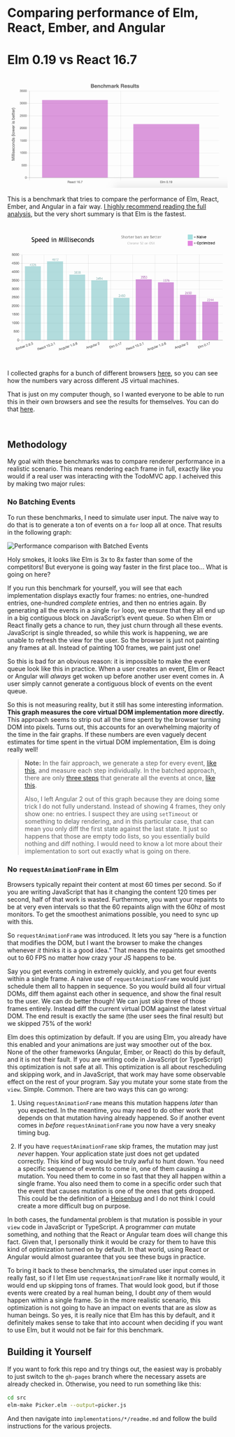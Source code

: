 # Comparing performance of Elm, React, Ember, and Angular

# Elm 0.19 vs React 16.7

![elm-0.19vsReact-16.7](graphs/elm0.19-react16.7.png)

This is a benchmark that tries to compare the performance of Elm, React, Ember, and Angular in a fair way. [I highly recommend reading the full analysis][blog], but the very short summary is that Elm is the fastest.

[blog]: http://elm-lang.org/blog/blazing-fast-html-round-two

![Performance Comparison][graph]

[graph]: graphs/chrome.png

I collected graphs for a bunch of different browsers [here](/graphs), so you can see how the numbers vary across different JS virtual machines.

That is just on my computer though, so I wanted everyone to be able to run this in their own browsers and see the results for themselves. You can do that [here](https://evancz.github.io/react-angular-ember-elm-performance-comparison/).

<br>

## Methodology

My goal with these benchmarks was to compare renderer performance in a realistic scenario. This means rendering each frame in full, exactly like you would if a real user was interacting with the TodoMVC app. I acheived this by making two major rules:


### No Batching Events

To run these benchmarks, I need to simulate user input. The naive way to do that is to generate a ton of events on a `for` loop all at once. That results in the following graph:

![Performance comparison with Batched Events][batched-graph]

[batched-graph]: http://elm-lang.org/assets/blog/virtual-dom-charts/batched.png

Holy smokes, it looks like Elm is 3x to 8x faster than some of the competitors! But everyone is going way faster in the first place too... What is going on here?

If you run this benchmark for yourself, you will see that each implementation displays exactly four frames: no entries, one-hundred entries, one-hundred *complete* entries, and then no entries again. By generating all the events in a single `for` loop, we ensure that they all end up in a big contiguous block on JavaScript&rsquo;s event queue. So when Elm or React finally gets a chance to run, they just churn through all these events. JavaScript is single threaded, so while this work is happening, we are unable to refresh the view for the user. So the browser is just not painting any frames at all. Instead of painting 100 frames, we paint just one!

So this is bad for an obvious reason: it is impossible to make the event queue look like this in practice. When a user creates an event, Elm or React or Angular will *always* get woken up before another user event comes in. A user simply cannot generate a contiguous block of events on the event queue.

So this is not measuring reality, but it still has some interesting information. **This graph measures the core virtual DOM implementation more directly.** This approach seems to strip out all the time spent by the browser turning DOM into pixels. Turns out, this accounts for an overwhelming majority of the time in the fair graphs. If these numbers are even vaguely decent estimates for time spent in the virtual DOM implementation, Elm is doing really well!

> **Note:** In the fair approach, we generate a step for every event, [like this][fair], and measure each step individually. In the batched approach, there are only [three steps][batched1] that generate all the events at once, [like this][batched2].
>
> Also, I left Angular 2 out of this graph because they are doing some trick I do not fully understand. Instead of showing 4 frames, they only show one: no entries. I suspect they are using `setTimeout` or something to delay rendering, and in this particular case, that can mean you only diff the first state against the last state. It just so happens that those are empty todo lists, so you essentially build nothing and diff nothing. I would need to know a lot more about their implementation to sort out exactly what is going on there.

[fair]: https://github.com/evancz/ui-perf/blob/master/src/add-complete-delete.js#L18-L36
[batched1]: https://github.com/evancz/ui-perf/blob/master/src/add-complete-delete-batched.js#L18-L31
[batched2]: https://github.com/evancz/ui-perf/blob/master/src/add-complete-delete-batched.js#L40-L51


### No `requestAnimationFrame` in Elm

Browsers typically repaint their content at most 60 times per second. So if you are writing JavaScript that has it changing the content 120 times per second, half of that work is wasted. Furthermore, you want your repaints to be at very even intervals so that the 60 repaints align with the 60hz of most monitors. To get the smoothest animations possible, you need to sync up with this.

So `requestAnimationFrame` was introduced. It lets you say &ldquo;here is a function that modifies the DOM, but I want the browser to make the changes whenever *it* thinks it is a good idea.&rdquo; That means the repaints get smoothed out to 60 FPS no matter how crazy your JS happens to be.

Say you get events coming in extremely quickly, and you get four events within a single frame. A naive use of `requestAnimationFrame` would just schedule them all to happen in sequence. So you would build all four virtual DOMs, diff them against each other in sequence, and show the final result to the user. We can do better though! We can just skip three of those frames entirely. Instead diff the current virtual DOM against the latest virtual DOM. The end result is exactly the same (the user sees the final result) but we skipped 75% of the work!

Elm does this optimization by default. If you are using Elm, you already have this enabled and your animations are just way smoother out of the box. None of the other frameworks (Angular, Ember, or React) do this by default, and it is not their fault. If you are writing code in JavaScript (or TypeScript) this optimization is not safe at all. This optimization is all about rescheduling and skipping work, and in JavaScript, that work may have some observable effect on the rest of your program. Say you mutate your some state from the `view`. Simple. Common. There are two ways this can go wrong:

  1. Using `requestAnimationFrame` means this mutation happens *later* than you expected. In the meantime, you may need to do other work that depends on that mutation having already happened. So if another event comes in *before* `requestAnimationFrame` you now have a very sneaky timing bug.

  2. If you have `requestAnimationFrame` skip frames, the mutation may just *never* happen. Your application state just does not get updated correctly. This kind of bug would be truly awful to hunt down. You need a specific sequence of events to come in, one of them causing a mutation. You need them to come in so fast that they all happen within a single frame. You also need them to come in a specific order such that the event that causes mutation is one of the ones that gets dropped. This could be the definition of a [Heisenbug](https://en.wikipedia.org/wiki/Heisenbug) and I do not think I could create a more difficult bug on purpose.

In both cases, the fundamental problem is that mutation is possible in your `view` code in JavaScript or TypeScript. A programmer *can* mutate something, and nothing that the React or Angular team does will change this fact. Given that, I personally think it would be crazy for them to have this kind of optimization turned on by default. In that world, using React or Angular would almost guarantee that you see these bugs in practice.

To bring it back to these benchmarks, the simulated user input comes in really fast, so if I let Elm use `requestAnimationFrame` like it normally would, it would end up skipping tons of frames. That would look good, but if those events were created by a real human being, I doubt *any* of them would happen within a single frame. So in the more realistic scenario, this optimization is not going to have an impact on events that are as slow as human beings. So yes, it is really nice that Elm has this by default, and it definitely makes sense to take that into account when deciding if you want to use Elm, but it would not be fair for this benchmark.


## Building it Yourself

If you want to fork this repo and try things out, the easiest way is probably to just switch to the `gh-pages` branch where the necessary assets are already checked in. Otherwise, you need to run something like this:

```bash
cd src
elm-make Picker.elm --output=picker.js
```

And then navigate into `implementations/*/readme.md` and follow the build instructions for the various projects.
